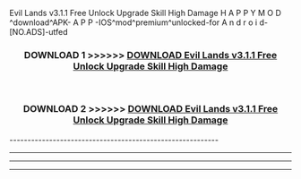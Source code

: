  Evil Lands v3.1.1 Free Unlock Upgrade Skill High Damage  H A P P Y M O D ^download^APK- A P P -IOS^mod^premium^unlocked-for A n d r o i d-[NO.ADS]-utfed



<div align="center">

<h3>DOWNLOAD 1 >>>>>> <a href="https://en-mod.web.app/?en= Evil Lands v3.1.1 Free Unlock Upgrade Skill High Damage ">DOWNLOAD Evil Lands v3.1.1 Free Unlock Upgrade Skill High Damage  </a></h3><br>

<h3>DOWNLOAD 2 >>>>>> <a href="https://en-mod.web.app/?en= Evil Lands v3.1.1 Free Unlock Upgrade Skill High Damage ">DOWNLOAD Evil Lands v3.1.1 Free Unlock Upgrade Skill High Damage  </a></h3>

</div>
----------------------------------------------------------

----------------------------------------------------------

----------------------------------------------------------

----------------------------------------------------------




